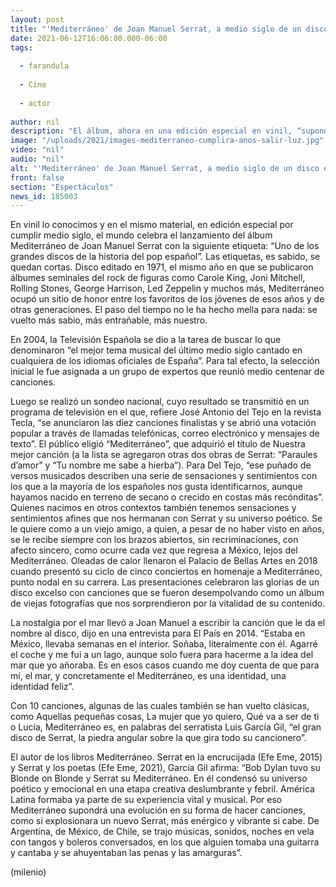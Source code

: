 ```yaml
---
layout: post
title: "'Mediterráneo' de Joan Manuel Serrat, a medio siglo de un disco entrañable"
date: 2021-06-12T16:06:00.000-06:00
tags:
  
  - farandula
  
  - Cine
  
  - actor
  
author: nil
description: "El álbum, ahora en una edición especial en vinil, “supondrá una evolución en su forma de hacer canciones, como si explosionara un nuevo Serrat, más enérgico y vibrante”, afirma Luis García Gil. "
image: "/uploads/2021/images-mediterraneo-cumplira-anos-salir-luz.jpg"
video: "nil"
audio: "nil"
alt: "'Mediterráneo' de Joan Manuel Serrat, a medio siglo de un disco entrañable"
front: false
section: "Espectáculos"
news_id: 185003
---
```


En vinil lo conocimos y en el mismo material, en edición especial por cumplir medio siglo, el mundo celebra el lanzamiento del álbum Mediterráneo de Joan Manuel Serrat con la siguiente etiqueta: “Uno de los grandes discos de la historia del pop español”. 
Las etiquetas, es sabido, se quedan cortas. Disco editado en 1971, el mismo año en que se publicaron álbumes seminales del rock de figuras como Carole King, Joni Mitchell, Rolling Stones, George Harrison, Led Zeppelin y muchos más, Mediterráneo ocupó un sitio de honor entre los favoritos de los jóvenes de esos años y de otras generaciones. El paso del tiempo no le ha hecho mella para nada: se vuelto más sabio, más entrañable, más nuestro. 

En 2004, la Televisión Española se dio a la tarea de buscar lo que denominaron “el mejor tema musical del último medio siglo cantado en cualquiera de los idiomas oficiales de España”. Para tal efecto, la selección inicial le fue asignada a un grupo de expertos que reunió medio centenar de canciones. 

Luego se realizó un sondeo nacional, cuyo resultado se transmitió en un programa de televisión en el que, refiere José Antonio del Tejo en la revista Tecla, “se anunciaron las diez canciones finalistas y se abrió una votación popular a través de llamadas telefónicas, correo electrónico y mensajes de texto”. 
El público eligió “Mediterráneo”, que adquirió el título de Nuestra mejor canción (a la lista se agregaron otras dos obras de Serrat: “Paraules d’amor” y “Tu nombre me sabe a hierba”). Para Del Tejo, “ese puñado de versos musicados describen una serie de sensaciones y sentimientos con los que a la mayoría de los españoles nos gusta identificarnos, aunque hayamos nacido en terreno de secano o crecido en costas más recónditas”. 
Quienes nacimos en otros contextos también tenemos sensaciones y sentimientos afines que nos hermanan con Serrat y su universo poético. Se le quiere como a un viejo amigo, a quien, a pesar de no haber visto en años, se le recibe siempre con los brazos abiertos, sin recriminaciones, con afecto sincero, como ocurre cada vez que regresa a México, lejos del Mediterráneo. 
Oleadas de calor llenaron el Palacio de Bellas Artes en 2018 cuando presentó su ciclo de cinco conciertos en homenaje a Mediterráneo, punto nodal en su carrera. Las presentaciones celebraron las glorias de un disco excelso con canciones que se fueron desempolvando como un álbum de viejas fotografías que nos sorprendieron por la vitalidad de su contenido. 

La nostalgia por el mar llevó a Joan Manuel a escribir la canción que le da el nombre al disco, dijo en una entrevista para El País en 2014. “Estaba en México, llevaba semanas en el interior. Soñaba, literalmente con él. Agarré el coche y me fui a un lago, aunque solo fuera para hacerme a la idea del mar que yo añoraba. Es en esos casos cuando me doy cuenta de que para mí, el mar, y concretamente el Mediterráneo, es una identidad, una identidad feliz”. 

Con 10 canciones, algunas de las cuales también se han vuelto clásicas, como Aquellas pequeñas cosas, La mujer que yo quiero, Qué va a ser de ti o Lucía, Mediterráneo es, en palabras del serratista Luis García Gil, “el gran disco de Serrat, la piedra angular sobre la que gira todo su cancionero”. 

El autor de los libros Mediterráneo. Serrat en la encrucijada (Efe Eme, 2015) y Serrat y los poetas (Efe Eme, 2021), García Gil afirma: “Bob Dylan tuvo su Blonde on Blonde y Serrat su Mediterráneo. En él condensó su universo poético y emocional en una etapa creativa deslumbrante y febril. América Latina formaba ya parte de su experiencia vital y musical. Por eso Mediterráneo supondrá una evolución en su forma de hacer canciones, como si explosionara un nuevo Serrat, más enérgico y vibrante si cabe. De Argentina, de México, de Chile, se trajo músicas, sonidos, noches en vela con tangos y boleros conversados, en los que alguien tomaba una guitarra y cantaba y se ahuyentaban las penas y las amarguras”. 

(milenio)